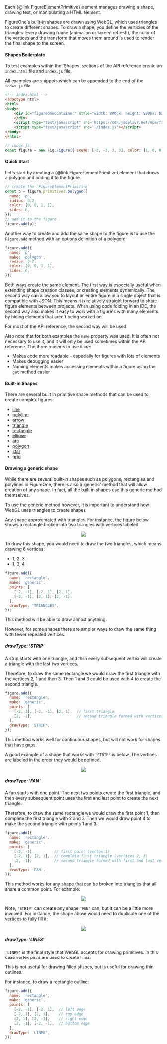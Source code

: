 Each {@link FigureElementPrimitive} element manages drawing a shape, drawing text, or manipulating a HTML element.

FigureOne's built-in shapes are drawn using WebGL, which uses triangles to create different shapes. To draw a shape, you define the verticies of the triangles. Every drawing frame (animation or screen refresh), the color of the vertices and the transform that moves them around is used to render the final shape to the screen.


#### <a id="drawing-boilerplate"></a> Shapes Boilerplate
To test examples within the 'Shapes' sections of the API reference create an `index.html` file and `index.js` file.

All examples are snippets which can be appended to the end of the `index.js` file.

```html
<!-- index.html -->
<!doctype html>
<html>
<body>
    <div id="figureOneContainer" style="width: 800px; height: 800px; background-color: white;">
    </div>
    <script type="text/javascript" src='https://cdn.jsdelivr.net/npm/figureone@0.15.10/figureone.min.js'></script>
    <script type="text/javascript" src='./index.js'></script>
</body>
</html>
```

```javascript
// index.js
const figure = new Fig.Figure({ scene: [-3, -3, 3, 3], color: [1, 0, 0, 1], lineWidth: 0.01, font: { size: 0.1 } });
```

#### Quick Start

Let's start by creating a {@link FigureElementPrimitive} element that draws a polygon and adding it to the figure.

```javascript
// create the `FigureElementPrimitive`
const p = figure.primitives.polygon({
  name: 'p',
  radius: 0.2,
  color: [0, 0, 1, 1],
  sides: 6,
});
// add it to the figure
figure.add(p);
```

Another way to create and add the same shape to the figure is to use the `Figure.add` method with an options definition of a polygon:

```javascript
figure.add({
  name: 'p',
  make: 'polygon',
  radius: 0.2,
  color: [0, 0, 1, 1],
  sides: 6,
});
```

Both ways create the same element. The first way is especially useful when extending shape creation classes, or creating elements dynamically. The second way can allow you to layout an entire figure in a single object that is compatible with JSON. This means it is relatively straight forward to share figure elements between projects. When using code folding in an IDE, the second way also makes it easy to work with a figure's with many elements by hiding elements that aren't being worked on.

For most of the API reference, the second way will be used.

Also note that for both examples the `name` property was used. It is often not necessary to use it, and it will only be used sometimes within the API reference. The three reasons to use it are:

* Makes code more readable - especially for figures with lots of elements
* Makes debugging easier
* Naming elements makes accessing elements within a figure using the `get` method easier

#### Built-in Shapes

There are several built in primitive shape methods that can be used to create complex figures:
* <a href="#obj_line">line</a>
* <a href="#obj_polyline">polyline</a>
* <a href="#obj_arrow">arrow</a>
* <a href="#obj_triangle">triangle</a>
* <a href="#obj_rectangle">rectangle</a>
* <a href="#obj_ellipse">ellipse</a>
* <a href="#obj_arc">arc</a>
* <a href="#obj_polygon">polygon</a>
* <a href="#obj_star">star</a>
* <a href="#obj_grid">grid</a>


#### Drawing a generic shape

While there are several built-in shapes such as polygons, rectangles and polylines in FigureOne, there is also a 'generic' method that will allow creation of any shape. In fact, all the built in shapes use this generic method themselves.

To use the generic method however, it is important to understand how WebGL uses triangles to create shapes.

Any shape approximated with triangles. For instance, the figure below shows a rectangle broken into two triangles with vertices labeled.

<p style="text-align: center"><img src="./tutorials/draw/rect.png"></p>

To draw this shape, you would need to draw the two triangles, which means drawing 6 vertices:
* 1, 2, 3
* 1, 3, 4

```javascript
figure.add({
  name: 'rectangle',
  make: 'generic',
  points: [
    [-2, -1], [-2, 1], [2, 1],
    [-2, -1], [2, 1], [2, -1],
  ],
  drawType: 'TRIANGLES',
});
```

This method will be able to draw almost anything.

However, for some shapes there are simpler ways to draw the same thing with fewer repeated vertices.

##### drawType: 'STRIP'

A strip starts with one triangle, and then every subsequent vertex will create a triangle with the last two vertices.

Therefore, to draw the same rectangle we would draw the first triangle with the vertices 2, 1 and then 3. Then 1 and 3 could be used with 4 to create the second triangle.

```javascript
figure.add({
  name: 'rectangle',
  make: 'generic',
  points: [
    [-2, 1], [-2, -1], [2, 1],  // first triangle
    [2, -1],                    // second triangle formed with vertices 1 and 3
  ],
  drawType: 'STRIP',
});
```

This method works well for continuous shapes, but will not work for shapes that have gaps.

A good example of a shape that works with `'STRIP'` is below. The vertices are labeled in the order they would be defined.

<p style="text-align: center"><img src="./tutorials/draw/strip.png"></p>

##### drawType: 'FAN'

A fan starts with one point. The next two points create the first triangle, and then every subsequent point uses the first and last point to create the next triangle.

Therefore, to draw the same rectangle we would draw the first point 1, then complete the first triangle with 2 and 3. Then we would draw point 4 to make the second triangle with points 1 and 3.

```javascript
figure.add({
  name: 'rectangle',
  make: 'generic',
  points: [
    [-2, -1],         // first point (vertex 1)
    [-2, 1], [2, 1],  // complete first triangle (vertices 2, 3)
    [2, -1],          // second triangle formed with first and last vertex (1, 3)
  ],
  drawType: 'FAN',
});
```

This method works for any shape that can be broken into triangles that all share a common point. For example:

<p style="text-align: center"><img src="./tutorials/draw/fan.png"></p>

Note, `'STRIP'` can create any shape `'FAN'` can, but it can be a little more involved. For instance, the shape above would need to duplicate one of the vertices to fully fill it:

<p style="text-align: center"><img src="./tutorials/draw/strip-fan.png"></p>

##### drawType: 'LINES'

`'LINES'` is the final style that WebGL accepts for drawing primitives. In this case vertex pairs are used to create lines.

This is not useful for drawing filled shapes, but is useful for drawing thin outlines.

For instance, to draw a rectangle outline:
```javascript
figure.add({
  name: 'rectangle',
  make: 'generic',
  points: [
    [-2, -1], [-2, 1],  // left edge
    [-2, 1], [2, 1],    // top edge
    [2, 1], [2, -1],    // right edge
    [2, -1], [-2, -1],  // bottom edge
  ],
  drawType: 'LINES',
});
```
